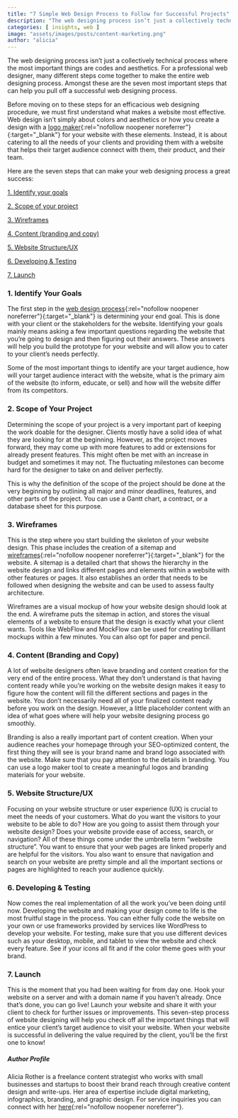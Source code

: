 ```yaml
---
title: "7 Simple Web Design Process to Follow for Successful Projects"
description: "The web designing process isn’t just a collectively technical process where the most important things are codes and aesthetics. For a professional web designer, many different steps come together to make the entire web designing process. Amongst these are the seven most important steps that can help you pull off a successful web designing process."
categories: [ insights, web ]
image: "assets/images/posts/content-marketing.png"
author: "alicia"
---
```

The web designing process isn’t just a collectively technical process where the most important things are codes and aesthetics. For a professional web designer, many different steps come together to make the entire web designing process. Amongst these are the seven most important steps that can help you pull off a successful web designing process. 

Before moving on to these steps for an efficacious web designing procedure, we must first understand what makes a website most effective. Web design isn’t simply about colors and aesthetics or how you create a design with a [logo maker](https://www.logodesign.net/logos){:rel="nofollow noopener noreferrer"}{:target="_blank"} for your website with these elements. Instead, it is about catering to all the needs of your clients and providing them with a website that helps their target audience connect with them, their product, and their team. 

Here are the seven steps that can make your web designing process a great success:

[1. Identify your goals](#1-identify-your-goals)

[2. Scope of your project](#2-scope-of-your-project)

[3. Wireframes](#3-wireframes)

[4. Content (branding and copy)](#4-content-branding-and-copy)

[5. Website Structure/UX](#5-website-structureux)

[6. Developing & Testing](#6-developing-testing)

[7. Launch](#7-launch)

### 1. Identify Your Goals
The first step in the [web design process](https://webflow.com/blog/the-web-design-process-in-7-simple-steps){:rel="nofollow noopener noreferrer"}{:target="_blank"} is determining your end goal. This is done with your client or the stakeholders for the website. Identifying your goals mainly means asking a few important questions regarding the website that you’re going to design and then figuring out their answers. These answers will help you build the prototype for your website and will allow you to cater to your client’s needs perfectly. 

Some of the most important things to identify are your target audience, how will your target audience interact with the website, what is the primary aim of the website (to inform, educate, or sell) and how will the website differ from its competitors. 

### 2. Scope of Your Project
Determining the scope of your project is a very important part of keeping the work doable for the designer. Clients mostly have a solid idea of what they are looking for at the beginning. However, as the project moves forward, they may come up with more features to add or extensions for already present features. This might often be met with an increase in budget and sometimes it may not. The fluctuating milestones can become hard for the designer to take on and deliver perfectly. 

This is why the definition of the scope of the project should be done at the very beginning by outlining all major and minor deadlines, features, and other parts of the project. You can use a Gantt chart, a contract, or a database sheet for this purpose. 

### 3. Wireframes
This is the step where you start building the skeleton of your website design. This phase includes the creation of a sitemap and [wireframes](https://www.smartdraw.com/website-wireframe/){:rel="nofollow noopener noreferrer"}{:target="_blank"} for the website. A sitemap is a detailed chart that shows the hierarchy in the website design and links different pages and elements within a website with other features or pages. It also establishes an order that needs to be followed when designing the website and can be used to assess faulty architecture. 

Wireframes are a visual mockup of how your website design should look at the end. A wireframe puts the sitemap in action, and stores the visual elements of a website to ensure that the design is exactly what your client wants.  Tools like WebFlow and MockFlow can be used for creating brilliant mockups within a few minutes. You can also opt for paper and pencil. 

### 4. Content (Branding and Copy)
A lot of website designers often leave branding and content creation for the very end of the entire process. What they don’t understand is that having content ready while you’re working on the website design makes it easy to figure how the content will fill the different sections and pages in the website. You don’t necessarily need all of your finalized content ready before you work on the design. However, a little placeholder content with an idea of what goes where will help your website designing process go smoothly.

Branding is also a really important part of content creation. When your audience reaches your homepage through your SEO-optimized content, the first thing they will see is your brand name and brand logo associated with the website. Make sure that you pay attention to the details in branding. You can use a logo maker tool to create a meaningful logos and branding materials for your website.  

### 5. Website Structure/UX
Focusing on your website structure or user experience (UX) is crucial to meet the needs of your customers. What do you want the visitors to your website to be able to do? How are you going to assist them through your website design? Does your website provide ease of access, search, or navigation? All of these things come under the umbrella term “website structure”. You want to ensure that your web pages are linked properly and are helpful for the visitors. You also want to ensure that navigation and search on your website are pretty simple and all the important sections or pages are highlighted to reach your audience quickly. 

### 6. Developing & Testing 
Now comes the real implementation of all the work you’ve been doing until now. Developing the website and making your design come to life is the most fruitful stage in the process. You can either fully code the website on your own or use frameworks provided by services like WordPress to develop your website. 
For testing, make sure that you use different devices such as your desktop, mobile, and tablet to view the website and check every feature. See if your icons all fit and if the color theme goes with your brand. 

### 7. Launch 
This is the moment that you had been waiting for from day one. Hook your website on a server and with a domain name if you haven’t already. Once that’s done, you can go live! Launch your website and share it with your client to check for further issues or improvements.
This seven-step process of website designing will help you check off all the important things that will entice your client’s target audience to visit your website. When your website is successful in delivering the value required by the client, you’ll be the first one to know! 

##### Author Profile
Alicia Rother is a freelance content strategist who works with small businesses and startups to boost their brand reach through creative content design and write-ups. Her area of expertise include digital marketing, infographics, branding, and graphic design. For service inquiries you can connect with her [here](https://about.me/alicia.rother/){:rel="nofollow noopener noreferrer"}. 
